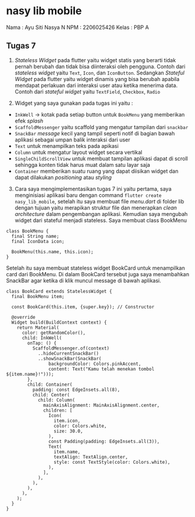 # nasy lib mobile

Nama : Ayu Siti Nasya N
NPM : 2206025426
Kelas : PBP A

## Tugas 7
1. _Stateless Widget_ pada flutter yaitu widget statis yang berarti tidak pernah berubah dan tidak bisa diinteraksi oleh pengguna. Contoh dari _stateless widget_ yaitu `Text`, `Icon`, dan `IconButton`. Sedangkan _Stateful Widget_ pada flutter yaitu widget dinamis yang bisa berubah apabila mendapat perlakuan dari interaksi user atau ketika menerima data. Contoh dari _stateful widget_ yaitu `TextField`, `Checkbox`, `Radio`

2. Widget yang saya gunakan pada tugas ini yaitu :
* `InkWell` -> kotak pada setiap button untuk `BookMenu` yang memberikan efek _splash_
* `ScaffoldMessenger` yaitu scaffold yang mengatur tampilan dari `snackbar`
* `SnackBar` _message_ kecil yang tampil seperti notif di bagian bawah aplikasi sebagai umpan balik interaksi dari user
* `Text`  untuk menampilkan teks pada apikasi
* `Column` untuk mengatur layout widget secara vertikal
* `SingleChildScrollView` untuk membuat tampilan aplikasi dapat di scroll sehingga konten tidak harus muat dalam satu layar saja
* `Container` memberikan suatu ruang yang dapat diisikan widget dan dapat dilakukan _positioning_ atau _styling_

3. Cara saya mengimplementasikan tugas 7 ini yaitu pertama, saya menginisiasi aplikasi baru dengan command `flutter create nasy_lib_mobile`, setelah itu saya membuat file _menu.dart_ di folder lib dengan tujuan yaitu merapikan struktur file dan menerapkan _clean architecture_ dalam pengembangan aplikasi. Kemudian saya mengubah widget dari stateful menjadi stateless. Saya membuat class BookMenu 
```
class BookMenu {
  final String name;
  final IconData icon;

  BookMenu(this.name, this.icon);
}
```
Setelah itu saya membuat stateless widget BookCard untuk menampilkan card dari BookMenu. Di dalam BookCard tersebut juga saya menambahkan SnackBar agar ketika di klik muncul message di bawah aplikasi.
```
class BookCard extends StatelessWidget {
  final BookMenu item;

  const BookCard(this.item, {super.key}); // Constructor

  @override
  Widget build(BuildContext context) {
    return Material(
      color: getRandomColor(),
      child: InkWell(
        onTap: () {
          ScaffoldMessenger.of(context)
            ..hideCurrentSnackBar()
            ..showSnackBar(SnackBar(
                backgroundColor: Colors.pinkAccent,
                content: Text("Kamu telah menekan tombol ${item.name}!")));
        },
        child: Container(
          padding: const EdgeInsets.all(8),
          child: Center(
            child: Column(
              mainAxisAlignment: MainAxisAlignment.center,
              children: [
                Icon(
                  item.icon,
                  color: Colors.white,
                  size: 30.0,
                ),
                const Padding(padding: EdgeInsets.all(3)),
                Text(
                  item.name,
                  textAlign: TextAlign.center,
                  style: const TextStyle(color: Colors.white),
                ),
              ],
            ),
          ),
        ),
      ),
    );
  }
}
```
